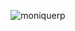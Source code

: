 <p align="center"> <img src="depositphotos_110819658-stock-illustration-grocery-shopping-discount-banner.jpg" alt="moniquerp" /> </p>
